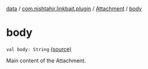 [data](../../index.md) / [com.nishtahir.linkbait.plugin](../index.md) / [Attachment](index.md) / [body](.)


# body

`val body: String` [(source)](https://gitlab.com/nishtahir/linkbait/tree/master/linkbait-plugin-api/src/main/kotlin//com/nishtahir/linkbait/plugin/Attachment.kt#L22)

Main content of the Attachment.



